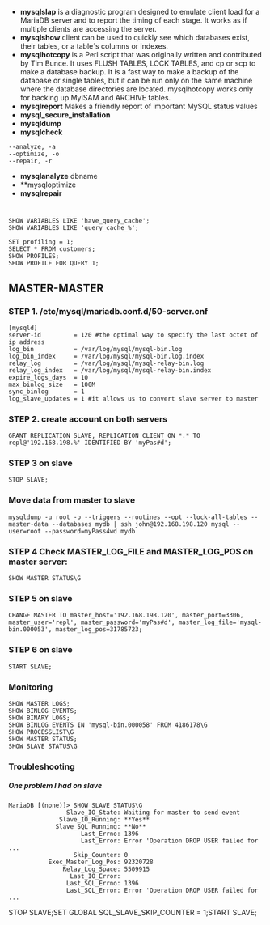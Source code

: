 * **mysqlslap** is a diagnostic program designed to emulate client load for a MariaDB server and to report the timing of each stage. It works as if multiple clients are accessing the server.
* **mysqlshow** client can be used to quickly see which databases exist, their tables, or a table´s columns or indexes.
* **mysqlhotcopy** is a Perl script that was originally written and contributed by Tim Bunce. It uses FLUSH TABLES, LOCK TABLES, and cp or scp to make a database backup. It is a fast way to make a backup of the database or single tables, but it can be run only on the same machine where the database directories are located.  mysqlhotcopy works only for backing up MyISAM and ARCHIVE tables. 
* **mysqlreport** Makes a friendly report of important MySQL status values
* **mysql_secure_installation**
* **mysqldump**
* **mysqlcheck**
```
--analyze, -a
--optimize, -o
--repair, -r
```
* **mysqlanalyze** dbname
* **mysqloptimize
* **mysqlrepair**
#
```
SHOW VARIABLES LIKE 'have_query_cache';
SHOW VARIABLES LIKE 'query_cache_%';

SET profiling = 1;
SELECT * FROM customers;
SHOW PROFILES;
SHOW PROFILE FOR QUERY 1;
```
## MASTER-MASTER
### STEP 1. /etc/mysql/mariadb.conf.d/50-server.cnf
```
[mysqld]
server-id         = 120 #the optimal way to specify the last octet of ip address
log_bin           = /var/log/mysql/mysql-bin.log
log_bin_index     = /var/log/mysql/mysql-bin.log.index
relay_log         = /var/log/mysql/mysql-relay-bin.log
relay_log_index   = /var/log/mysql/mysql-relay-bin.index
expire_logs_days  = 10
max_binlog_size   = 100M
sync_binlog       = 1
log_slave_updates = 1 #it allows us to convert slave server to master
```
### STEP 2. create account on both servers
```
GRANT REPLICATION SLAVE, REPLICATION CLIENT ON *.* TO repl@'192.168.198.%' IDENTIFIED BY 'myPas#d';
```
### STEP 3 on slave
```STOP SLAVE;```
### Move data from master to slave
```
mysqldump -u root -p --triggers --routines --opt --lock-all-tables --master-data --databases mydb | ssh john@192.168.198.120 mysql --user=root --password=myPass4wd mydb
```
### STEP 4 Check MASTER_LOG_FILE and MASTER_LOG_POS on master server:
```SHOW MASTER STATUS\G```
### STEP 5 on slave
```
CHANGE MASTER TO master_host='192.168.198.120', master_port=3306, master_user='repl', master_password='myPas#d', master_log_file='mysql-bin.000053', master_log_pos=31785723;
```
### STEP 6 on slave
```START SLAVE;```

### Monitoring
```
SHOW MASTER LOGS;
SHOW BINLOG EVENTS;
SHOW BINARY LOGS;
SHOW BINLOG EVENTS IN 'mysql-bin.000058' FROM 4186178\G
SHOW PROCESSLIST\G
SHOW МASTER STATUS;
SHOW SLAVE STATUS\G
```
### Troubleshooting
##### One problem I had on slave
```
MariaDB [(none)]> SHOW SLAVE STATUS\G
                Slave_IO_State: Waiting for master to send event
              Slave_IO_Running: **Yes**
             Slave_SQL_Running: **No**
                    Last_Errno: 1396
                    Last_Error: Error 'Operation DROP USER failed for ...
                  Skip_Counter: 0
           Exec_Master_Log_Pos: 92320728
               Relay_Log_Space: 5509915
                 Last_IO_Error:
                Last_SQL_Errno: 1396
                Last_SQL_Error: Error 'Operation DROP USER failed for ...
```
STOP SLAVE;SET GLOBAL SQL_SLAVE_SKIP_COUNTER = 1;START SLAVE;
